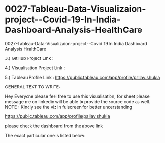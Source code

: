 # 0027-Tableau-Data-Visualizaion-project--Covid-19-In-India-Dashboard-Analysis-HealthCare
0027-Tableau-Data-Visualizaion-project--Covid 19 In India Dashboard Analysis HealthCare


3.) GitHub Project Link : 

4.) Visualisation Project Link : 

5.) Tableau Profile Link : https://public.tableau.com/app/profile/pallav.shukla

GENERAL TEXT TO WRITE:

Hey Everyone please feel free to use this visualisation, for sheet please message me on linkedin will be able to provide the source code as well.
NOTE : Kindly see the viz in fulscreen for better understanding

https://public.tableau.com/app/profile/pallav.shukla

please check the dashboard from the above link

The exact particular one is listed below:
